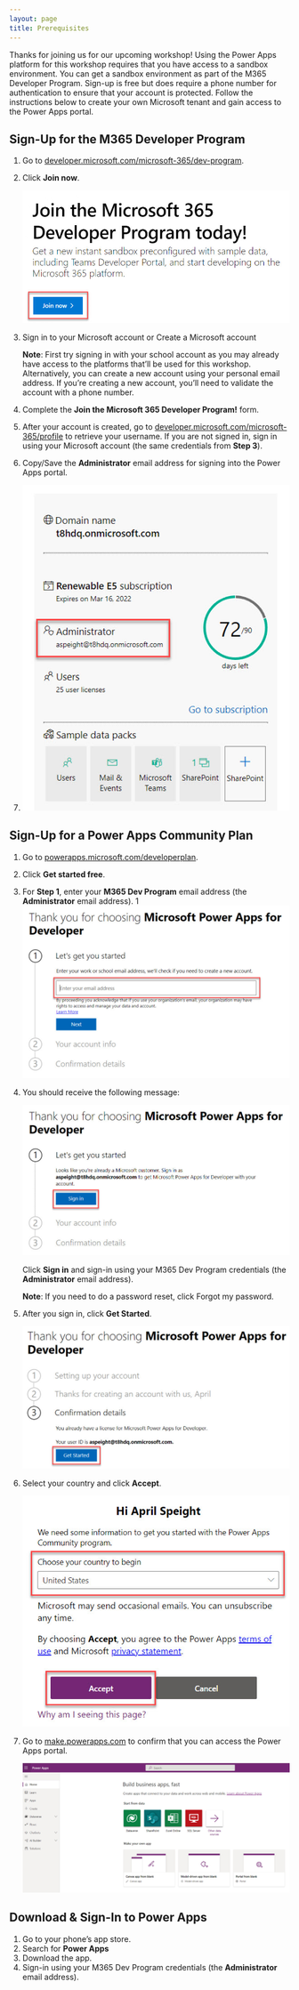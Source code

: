 ```yaml
---
layout: page
title: Prerequisites
---
```


Thanks for joining us for our upcoming workshop! Using the Power Apps platform for this workshop requires that you have access to a sandbox environment. You can get a sandbox environment as part of the M365 Developer Program. Sign-up is free but does require a phone number for authentication to ensure that your account is protected. Follow the instructions below to create your own Microsoft tenant and gain access to the Power Apps portal.

## Sign-Up for the M365 Developer Program

1. Go to [developer.microsoft.com/microsoft-365/dev-program](https://developer.microsoft.com/microsoft-365/dev-program).
1. Click **Join now**.

    ![A screenshot of the Join Microsoft 365 Developer Program text. The Join Now button is highlighted.](images/join-m365-dev-program.jpg)
1. Sign in to your Microsoft account or Create a Microsoft account

    **Note**: First try signing in with your school account as you may already have access to the platforms that’ll be used for this workshop. Alternatively, you can create a new account using your personal email address. If you’re creating a new account, you’ll need to validate the account with a phone number.

1. Complete the **Join the Microsoft 365 Developer Program!** form.
1. After your account is created, go to [developer.microsoft.com/microsoft-365/profile](https://developer.microsoft.com/microsoft-365/profile) to retrieve your username. If you are not signed in, sign in using your Microsoft account (the same credentials from **Step 3**).
1. Copy/Save the **Administrator** email address for signing into the Power Apps portal.
1. 
    ![A screenshot of the location of the administrator email. The email is highlighted.](images/administrator-email.jpg)

## Sign-Up for a Power Apps Community Plan

1. Go to [powerapps.microsoft.com/developerplan](https://powerapps.microsoft.com/developerplan).
1. Click **Get started free**.
1. For **Step 1**, enter your **M365 Dev Program** email address (the **Administrator** email address).
1
    ![A screenshot of the Microsoft Power Apps for Developer sign-up form. The enter email address field is highlighted.](images/sign-up-for-power-apps.jpg)
1. You should receive the following message:

    ![A screenshot of the Microsoft Power Apps for Developer sign-up form. The message is highlighted which says looks like you're already a Microsoft customer. Sign in as the email provided to get Microsoft Power Apps for Developer with your account.](images/sign-up-message.jpg)

    Click **Sign in** and sign-in using your M365 Dev Program credentials (the **Administrator** email address).

    **Note**: If you need to do a password reset, click Forgot my password.
1. After you sign in, click **Get Started**.

    ![A screenshot of the Microsoft Power Apps for Developer sign-up form. The enter Get Started button is highlighted.](images/power-apps-get-started.jpg)

1. Select your country and click **Accept**.

    ![A screenshot of the Microsoft Power Apps for Developer sign-up form. The choose your country to begin field is highlighted.](/images/power-apps-country.jpg)

1. Go to [make.powerapps.com](https://make.powerapps.com) to confirm that you can access the Power Apps portal.

    ![A screenshot of the Power Apps portal.](images/power-apps-portal.jpg)

## Download & Sign-In to Power Apps

1. Go to your phone’s app store.
1. Search for **Power Apps**
1. Download the app.
1. Sign-in using your M365 Dev Program credentials (the **Administrator** email address).
